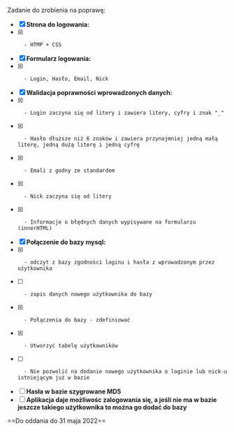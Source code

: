 Zadanie do zrobienia na poprawę:

- [x]    **Strona do logowania:** 
- [x]       - HTMP + CSS
- [x]    **Formularz logowania:**
- [x]    	- Login, Hasło, Email, Nick
- [x]    **Walidacja poprawności wprowadzonych danych:** 
- [x]    	- Login zaczyna się od litery i zawiera litery, cyfry i znak "_"
- [x]    	- Hasło dłuższe niż 6 znaków i zawiera przynajmniej jedną małą literę, jedną dużą literę i jedną cyfrę
- [x]    	- Emali z godny ze standardem
- [x]    	- Nick zaczyna się od litery
- [x]    	- Informacje o błędnych danych wypisywane na formularzu (innerHTML)
- [x]    **Połączenie do bazy mysql:**
- [x]    	- odczyt z bazy zgodności loginu i hasła z wprowadzonym przez użytkownika
- [ ]    	- zapis danych nowego użytkownika do bazy
- [x]    	- Połączenia do bazy - zdefiniować
- [x]    	- Utworzyć tabelę użytkowników
- [ ]    	- Nie pozwolić na dodanie nowego użytkownika o loginie lub nick-u istniejącym już w bazie
- [ ]    **Hasła w bazie szygrowane MD5**
- [ ]    **Aplikacja daje możliwośc zalogowania się, a jeśli nie ma w bazie jeszcze takiego użytkownika to można go dodać do bazy**

==Do oddania do 31 maja 2022==